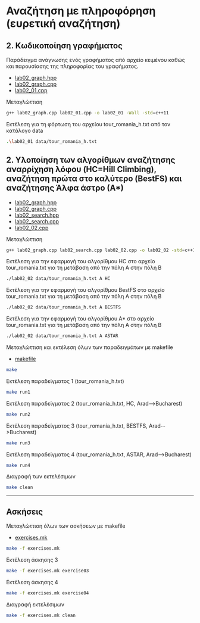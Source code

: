 # Αναζήτηση με πληροφόρηση (ευρετική αναζήτηση)

## 2. Κωδικοποίηση γραφήματος

Παράδειγμα ανάγνωσης ενός γραφήματος από αρχείο κειμένου καθώς και παρουσίασης της πληροφορίας του γραφήματος.

* [lab02_graph.hpp](lab02_graph.hpp)
* [lab02_graph.cpp](lab02_graph.cpp)
* [lab02_01.cpp](lab02_01.cpp)

Μεταγλώττιση

```bash
g++ lab02_graph.cpp lab02_01.cpp -o lab02_01 -Wall -std=c++11
```

Εκτέλεση για τη φόρτωση του αρχείου tour_romania_h.txt από τον κατάλογο data

```bash
.\lab02_01 data/tour_romania_h.txt
```

## 2. Υλοποίηση των αλγορίθμων αναζήτησης αναρρίχηση λόφου (HC=Hill Climbing), αναζήτηση πρώτα στο καλύτερο (BestFS) και αναζήτησης Άλφα άστρο (Α*)

* [lab02_graph.hpp](lab02_graph.hpp)
* [lab02_graph.cpp](lab02_graph.cpp)
* [lab02_search.hpp](lab02_search.hpp)
* [lab02_search.cpp](lab02_search.cpp)
* [lab02_02.cpp](lab02_02.cpp)

Μεταγλώττιση

```bash
g++ lab02_graph.cpp lab02_search.cpp lab02_02.cpp -o lab02_02 -std=c++11
```

Εκτέλεση για την εφαρμογή του αλγορίθμου HC στο αρχείο tour_romania.txt για τη μετάβαση από την πόλη A στην πόλη Β

```bash
./lab02_02 data/tour_romania_h.txt A HC
```

Εκτέλεση για την εφαρμογή του αλγορίθμου BestFS στο αρχείο tour_romania.txt για τη μετάβαση από την πόλη A στην πόλη Β

```bash
./lab02_02 data/tour_romania_h.txt A BESTFS
```

Εκτέλεση για την εφαρμογή του αλγορίθμου A* στο αρχείο tour_romania.txt για τη μετάβαση από την πόλη A στην πόλη Β

```bash
./lab02_02 data/tour_romania_h.txt A ASTAR
```

Μεταγλώττιση και εκτέλεση όλων των παραδειγμάτων με makefile

* [makefile](makefile)

```bash
make
```

Εκτέλεση παραδείγματος 1 (tour_romania_h.txt)

```bash
make run1
```

Εκτέλεση παραδείγματος 2 (tour_romania_h.txt, HC, Arad-->Bucharest)

```bash
make run2
```

Εκτέλεση παραδείγματος 3 (tour_romania_h.txt, BESTFS, Arad-->Bucharest)

```bash
make run3
```

Εκτέλεση παραδείγματος 4 (tour_romania_h.txt, ASTAR, Arad-->Bucharest)

```bash
make run4
```

Διαγραφή των εκτελέσιμων

```bash
make clean
```

---

## Ασκήσεις

Μεταγλώττιση όλων των ασκήσεων με makefile

* [exercises.mk](exercises.mk)

```bash
make -f exercises.mk 
```

Εκτέλεση άσκησης 3

```bash
make -f exercises.mk exercise03
```

Εκτέλεση άσκησης 4

```bash
make -f exercises.mk exercise04
```

Διαγραφή εκτελέσιμων

```bash
make -f exercises.mk clean
```
